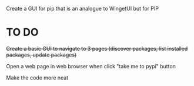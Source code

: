 Create a GUI for pip that is an analogue to WingetUI but for PIP


# TO DO #
~~Create a basic GUI to navigate to 3 pages (discover packages, list installed packages, update packages)~~

Open a web page in web browser when click "take me to pypi" button

Make the code more neat 
